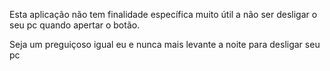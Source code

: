 Esta aplicação não tem finalidade específica muito útil a não ser desligar o seu pc quando apertar o botão.

Seja um preguiçoso igual eu e nunca mais levante a noite para desligar seu pc
